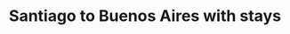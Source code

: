 ---
category: caribbean
title: Santiago to Buenos Aires with stays
class: santiago-to-buenos-aires-with-stays
cruiseline: Holland America Line - ms Zaandam
special-info: 2 night stay in Santiago + Winery tour & 2 night stay in Buenos Aires + Tango show tour
price: 1969
nights: 20
cruise-url: http://www.planetcruise.co.uk/holland-america-line-cruises/ms-zaandam/22-october-2016/103486?utm_medium=referral&utm_source=secret-escapes&utm_campaign=website
---